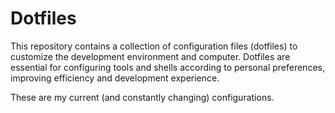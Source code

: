 # Dotfiles

This repository contains a collection of configuration files (dotfiles) to customize the development environment and computer. Dotfiles are essential for configuring tools and shells according to personal preferences, improving efficiency and development experience.

These are my current (and constantly changing) configurations.